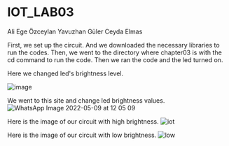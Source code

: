 # IOT_LAB03

Ali Ege Özceylan
Yavuzhan Güler
Ceyda Elmas

First, we set up the circuit. And we downloaded the necessary libraries to run the codes. Then, we went to the directory where chapter03 is with the cd command to run the code. Then we ran the code and the led turned on.

Here we changed led's brightness level. 

![image](https://user-images.githubusercontent.com/79998344/167377534-e2ef6d9d-324d-415f-9a70-227ec1f8fc0e.png)

We went to this site and change led brightness values.
![WhatsApp Image 2022-05-09 at 12 05 09](https://user-images.githubusercontent.com/79998344/167377723-291e54ae-51b6-4d9c-a6ed-45db4893203f.jpeg)

Here is the image of our circuit with high brightness.
![iot](https://user-images.githubusercontent.com/79998344/167373169-2c8204b8-2c3b-4c79-8878-bfb43e4b9f42.jpeg)

Here is the image of our circuit with low brightness.
![low](https://user-images.githubusercontent.com/79998344/167378225-4e4fbfff-f3d9-4199-9d65-6933c2f84d5a.jpeg)





